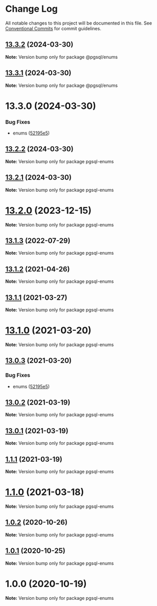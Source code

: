 # Change Log

All notable changes to this project will be documented in this file.
See [Conventional Commits](https://conventionalcommits.org) for commit guidelines.

## [13.3.2](https://github.com/launchql/pgsql-parser/compare/@pgsql/enums@13.3.1...@pgsql/enums@13.3.2) (2024-03-30)

**Note:** Version bump only for package @pgsql/enums





## [13.3.1](https://github.com/launchql/pgsql-parser/compare/@pgsql/enums@13.3.0...@pgsql/enums@13.3.1) (2024-03-30)

**Note:** Version bump only for package @pgsql/enums





# 13.3.0 (2024-03-30)


### Bug Fixes

* enums ([52195e5](https://github.com/launchql/pgsql-parser/commit/52195e550aadf0250db2aea8542f128f7014b9e2))





## [13.2.2](https://github.com/launchql/pgsql-parser/compare/pgsql-enums@13.2.1...pgsql-enums@13.2.2) (2024-03-30)

**Note:** Version bump only for package pgsql-enums





## [13.2.1](https://github.com/launchql/pgsql-parser/compare/pgsql-enums@13.2.0...pgsql-enums@13.2.1) (2024-03-30)

**Note:** Version bump only for package pgsql-enums





# [13.2.0](https://github.com/launchql/pgsql-parser/compare/pgsql-enums@13.1.3...pgsql-enums@13.2.0) (2023-12-15)

**Note:** Version bump only for package pgsql-enums





## [13.1.3](https://github.com/pyramation/pgsql-parser/compare/pgsql-enums@13.1.2...pgsql-enums@13.1.3) (2022-07-29)

**Note:** Version bump only for package pgsql-enums





## [13.1.2](https://github.com/pyramation/pgsql-parser/compare/pgsql-enums@13.1.1...pgsql-enums@13.1.2) (2021-04-26)

**Note:** Version bump only for package pgsql-enums





## [13.1.1](https://github.com/pyramation/pgsql-parser/compare/pgsql-enums@13.1.0...pgsql-enums@13.1.1) (2021-03-27)

**Note:** Version bump only for package pgsql-enums





# [13.1.0](https://github.com/pyramation/pgsql-parser/compare/pgsql-enums@13.0.3...pgsql-enums@13.1.0) (2021-03-20)

**Note:** Version bump only for package pgsql-enums





## [13.0.3](https://github.com/pyramation/pgsql-parser/compare/pgsql-enums@13.0.2...pgsql-enums@13.0.3) (2021-03-20)


### Bug Fixes

* enums ([52195e5](https://github.com/pyramation/pgsql-parser/commit/52195e550aadf0250db2aea8542f128f7014b9e2))





## [13.0.2](https://github.com/pyramation/pgsql-parser/compare/pgsql-enums@13.0.1...pgsql-enums@13.0.2) (2021-03-19)

**Note:** Version bump only for package pgsql-enums





## [13.0.1](https://github.com/pyramation/pgsql-parser/compare/pgsql-enums@1.1.1...pgsql-enums@13.0.1) (2021-03-19)

**Note:** Version bump only for package pgsql-enums





## [1.1.1](https://github.com/pyramation/pgsql-parser/compare/pgsql-enums@1.1.0...pgsql-enums@1.1.1) (2021-03-19)

**Note:** Version bump only for package pgsql-enums





# [1.1.0](https://github.com/pyramation/pgsql-parser/compare/pgsql-enums@1.0.2...pgsql-enums@1.1.0) (2021-03-18)

**Note:** Version bump only for package pgsql-enums





## [1.0.2](https://github.com/pyramation/pgsql-parser/compare/pgsql-enums@1.0.1...pgsql-enums@1.0.2) (2020-10-26)

**Note:** Version bump only for package pgsql-enums





## [1.0.1](https://github.com/pyramation/pgsql-parser/compare/pgsql-enums@1.0.0...pgsql-enums@1.0.1) (2020-10-25)

**Note:** Version bump only for package pgsql-enums





# 1.0.0 (2020-10-19)

**Note:** Version bump only for package pgsql-enums
